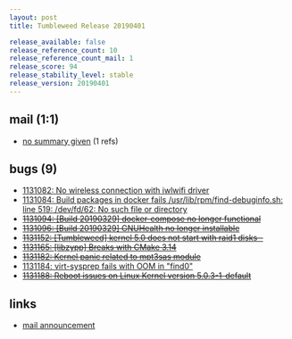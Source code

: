 ```yaml
---
layout: post
title: Tumbleweed Release 20190401

release_available: false
release_reference_count: 10
release_reference_count_mail: 1
release_score: 94
release_stability_level: stable
release_version: 20190401
---
```


## mail (1:1)

- [no summary given](https://lists.opensuse.org/opensuse-factory/2019-04/msg00077.html) (1 refs)

## bugs (9)

<!--more-->

- [1131082: No wireless connection with iwlwifi driver](https://bugzilla.opensuse.org/show_bug.cgi?id=1131082)
- [1131084: Build packages in docker fails /usr/lib/rpm/find-debuginfo.sh: line 519: /dev/fd/62: No such file or directory](https://bugzilla.opensuse.org/show_bug.cgi?id=1131084)
- ~~[1131094: \[Build 20190329\] docker-compose no longer functional](https://bugzilla.opensuse.org/show_bug.cgi?id=1131094)~~
- ~~[1131096: \[Build 20190329\] GNUHealth no longer installable](https://bugzilla.opensuse.org/show_bug.cgi?id=1131096)~~
- ~~[1131152: \[Tumbleweed\] kernel 5.0 does not start with raid1 disks -](https://bugzilla.opensuse.org/show_bug.cgi?id=1131152)~~
- ~~[1131165: \[libzypp\] Breaks with CMake 3.14](https://bugzilla.opensuse.org/show_bug.cgi?id=1131165)~~
- ~~[1131182: Kernel panic related to mpt3sas module](https://bugzilla.opensuse.org/show_bug.cgi?id=1131182)~~
- [1131184: virt-sysprep fails with OOM in "find0"](https://bugzilla.opensuse.org/show_bug.cgi?id=1131184)
- ~~[1131188: Reboot issues on Linux Kernel version 5.0.3-1-default](https://bugzilla.opensuse.org/show_bug.cgi?id=1131188)~~



## links

- [mail announcement](https://lists.opensuse.org/opensuse-factory/2019-04/msg00072.html)
